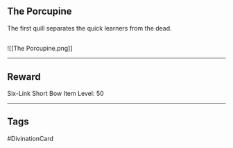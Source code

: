 ## The Porcupine
The first quill separates the quick learners from the dead.
## 
![[The Porcupine.png]]

---
## Reward
Six-Link Short Bow
Item Level: 50

---
## Tags
#DivinationCard